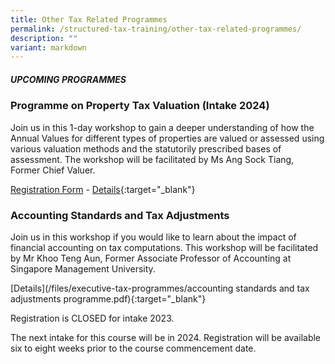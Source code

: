 ```yaml
---
title: Other Tax Related Programmes
permalink: /structured-tax-training/other-tax-related-programmes/
description: ""
variant: markdown
---
```

##### **UPCOMING PROGRAMMES**


### **Programme on Property Tax Valuation (Intake 2024)**

Join us in this 1-day workshop to gain a deeper understanding of how the Annual Values for different types of properties are valued or assessed using various valuation methods and the statutorily prescribed bases of assessment. The workshop will be facilitated by Ms Ang Sock Tiang, Former Chief Valuer.

[Registration Form](https://form.gov.sg/662dc9a4a7a8c4612ebb20b7) - [Details](/files/executive-tax-programmes/property_tax_valuation_brochure_2024_updated9May.pdf){:target="_blank"}


### **Accounting Standards and Tax Adjustments**

Join us in this workshop if you would like to learn about the impact of financial accounting on tax computations. This workshop will be facilitated by Mr Khoo Teng Aun, Former Associate Professor of Accounting at Singapore Management University.

[Details](/files/executive-tax-programmes/accounting standards and tax adjustments programme.pdf){:target="_blank"}

Registration is CLOSED for intake 2023.

The next intake for this course will be in 2024. Registration will be available six to eight weeks prior to the course commencement date.